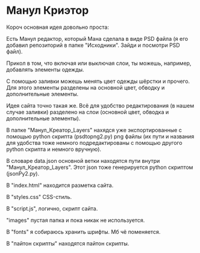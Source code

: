 # Манул Криэтор

Короч основная идея довольно проста:

Есть Манул редактор, который Мана сделала в виде PSD файла (я его добавил репозиторий в папке "Исходники". Зайди и посмотри PSD файл). 

Прикол в том, что включая или выключая слои, ты можешь, например, добавлять элементы одежды.

С помощью заливки можешь менять цвет одежды шёрстки и прочего. Для этого элементы разделены на основной цвет, обводку и дополнительные элементы.

Идея сайта точно такая же. Всё для удобство редактирования (в нашем случае заливки) разделено на слои (основной цвет, обводка и дополнительные элементы).

В папке "Манул_Креатор_Layers" нахядся уже экспортированные с помощью python скрипта (psdtopng2.py) png файлы 
(их пути и названия для удобства тоже немного подредактированы с помощью другого python скрипта и немного вручную).

В словаре data.json основной ветки находятся пути внутри "Манул_Креатор_Layers". Этот json тоже генерируется python скриптом (jsonPy2.py).

В "index.html" находится разметка сайта.

В "styles.css" CSS-стиль.

В "script.js", логично, скрипт сайта.

"images" пустая папка и пока никак не используется.

В "fonts" я собираюсь хранить шрифты. Мб чё поменяется.

В "пайтон скрипты" находятся пайтон скрипты.
